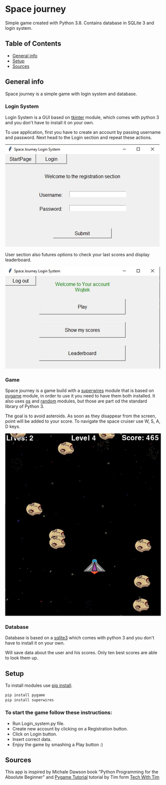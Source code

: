 # Space journey
Simple game created with Python 3.8. Contains database in SQLite 3 and login system.


## Table of Contents
* [General info](#general-info)
* [Setup](#setup)
* [Sources](#sources)


## General info
Space journey is a simple game with login system and database. 

### Login System
Login System is a GUI based on [tkinter](https://docs.python.org/3.8/library/tkinter.html) module, which comes with python 3 and you don't have to install it on your own.

To use application, first you have to create an account by passing username and password.
Next head to the Login section and repeat these actions.

![Login screen](readme_images/login_screen.jpg)

User section also futures options to check your last scores and display leaderboard.

![User_section](readme_images/user_screen.jpg)

### Game
Space journey is a game build with a [superwires](https://pypi.org/project/SuperWires/) 
module that is based on [pygame](https://www.pygame.org/news) module, in order to use it you 
need to have them both installed. It also uses [os](https://docs.python.org/3.8/library/os.html)
 and [random](https://docs.python.org/3.8/library/random.html) modules, but those are part od the standard library of Python 3.

The goal is to avoid asteroids. As soon as they disappear from the screen, point will be added to your score.
To navigate the space cruiser use W, S, A, D keys.

![Game_screen](readme_images/gameplay.jpg)

### Database
Database is based on a [sqlite3](https://docs.python.org/3.8/library/sqlite3.html) which 
comes with python 3 and you don't have to install it on your own.

Will save data about the user and his scores. Only ten best scores are able to look them up.


## Setup

To install modules use [pip install](https://pip.pypa.io/en/stable/reference/pip_install/).
```
pip install pygame
pip install superwires
```

### To start the game follow these instructions:
- Run Login_system.py file.
- Create new account by clicking on a Registration button.
- Click on Login button.
- Insert correct data.
- Enjoy the game by smashing a Play button :)

## Sources

This app is inspired by Michale Dawson book "Python Programming for the Absolute Beginner" 
and [Pygame Tutorial](https://www.youtube.com/watch?v=Q-__8Xw9KTM&t) tutorial by Tim form 
[Tech With Tim](https://www.youtube.com/channel/UC4JX40jDee_tINbkjycV4Sg)


